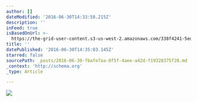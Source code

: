 ```yaml
---
author: []
dateModified: '2016-06-30T14:33:58.215Z'
description: ''
inFeed: true
isBasedOnUrl: >-
  https://the-grid-user-content.s3-us-west-2.amazonaws.com/338f4241-5edd-4050-8fd2-743edc0ee2bd.gif
title: ''
datePublished: '2016-06-30T14:35:03.145Z'
starred: false
sourcePath: _posts/2016-06-30-fbafe7aa-0f5f-4aee-a42d-f19328375f20.md
_context: 'http://schema.org'
_type: Article

---
```

![](https://the-grid-user-content.s3-us-west-2.amazonaws.com/338f4241-5edd-4050-8fd2-743edc0ee2bd.gif)